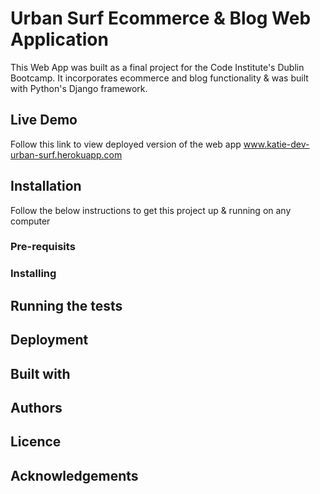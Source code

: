 # Urban Surf Ecommerce & Blog Web Application 

This Web App was built as a final project for the Code Institute's Dublin Bootcamp. It incorporates ecommerce and blog functionality & was built with Python's Django framework.

## Live Demo

Follow this link to view deployed version of the web app www.katie-dev-urban-surf.herokuapp.com

## Installation

Follow the below instructions to get this project up & running on any computer

### Pre-requisits


### Installing


## Running the tests


## Deployment


## Built with 


## Authors


## Licence


## Acknowledgements



